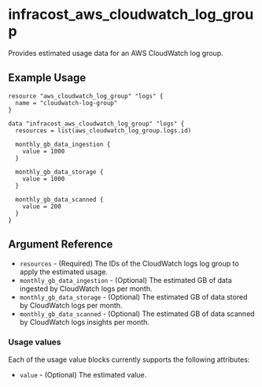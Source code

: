 # infracost_aws_cloudwatch_log_group

Provides estimated usage data for an AWS CloudWatch log group.

## Example Usage

```hcl
resource "aws_cloudwatch_log_group" "logs" {
  name = "cloudwatch-log-group"
}

data "infracost_aws_cloudwatch_log_group" "logs" {
  resources = list(aws_cloudwatch_log_group.logs.id)

  monthly_gb_data_ingestion {
    value = 1000
  }

  monthly_gb_data_storage {
    value = 1000
  }

  monthly_gb_data_scanned {
    value = 200
  }
}
```

## Argument Reference

* `resources` - (Required) The IDs of the CloudWatch logs log group to apply the estimated usage.
* `monthly_gb_data_ingestion` - (Optional) The estimated GB of data ingested by CloudWatch logs per month.
* `monthly_gb_data_storage` - (Optional) The estimated GB of data stored by CloudWatch logs per month.
* `monthly_gb_data_scanned` - (Optional) The estimated GB of data scanned by CloudWatch logs insights per month.

### Usage values

Each of the usage value blocks currently supports the following attributes:

* `value` - (Optional) The estimated value.

